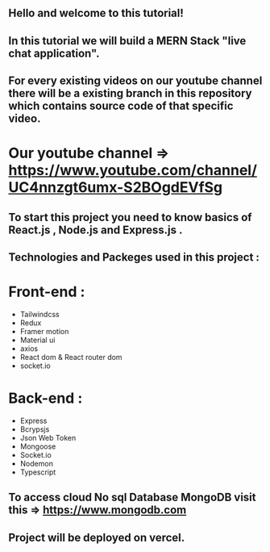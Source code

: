 ## Hello and welcome to this tutorial!

## In this tutorial we will build a MERN Stack "live chat application".

## For every existing videos on our youtube channel there will be a existing branch in this repository which contains source code of that specific video.
# Our youtube channel => https://www.youtube.com/channel/UC4nnzgt6umx-S2BOgdEVfSg

## To start this project you need to know basics of React.js , Node.js and Express.js .


## Technologies and Packeges used in this project :

# Front-end :
  -  Tailwindcss
  -  Redux
  -  Framer motion
  -  Material ui
  -  axios
  -  React dom & React router dom
  -  socket.io


# Back-end :
  -  Express
  -  Bcrypsjs
  -  Json Web Token
  -  Mongoose
  -  Socket.io
  -  Nodemon
  -  Typescript



## To access cloud No sql Database MongoDB visit this => https://www.mongodb.com 

## Project will be deployed on vercel.